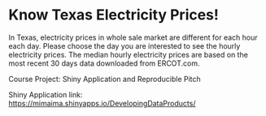 Know Texas Electricity Prices!
=============================
In Texas, electricity prices in whole sale market are different for each hour each day.
Please choose the day you are interested to see the hourly electricity prices.
The median hourly electricity prices are based on the most recent 30 days data downloaded from ERCOT.com.

Course Project: Shiny Application and Reproducible Pitch

Shiny Application link:  https://mimaima.shinyapps.io/DevelopingDataProducts/

